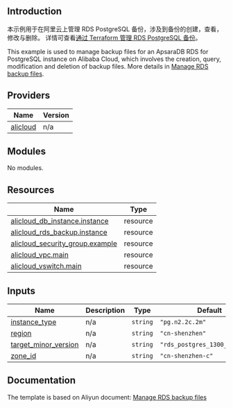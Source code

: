 ## Introduction

<!-- DOCS_DESCRIPTION_CN -->
本示例用于在阿里云上管理 RDS PostgreSQL 备份，涉及到备份的创建，查看，修改与删除。
详情可查看[通过 Terraform 管理 RDS PostgreSQL 备份](http://help.aliyun.com/document_detail/456034.htm)。
<!-- DOCS_DESCRIPTION_CN -->

<!-- DOCS_DESCRIPTION_EN -->
This example is used to manage backup files for an ApsaraDB RDS for PostgreSQL instance on Alibaba Cloud, which involves the creation, query, modification and deletion of backup files.
More details in [Manage RDS backup files](http://help.aliyun.com/document_detail/456034.htm).
<!-- DOCS_DESCRIPTION_EN -->

<!-- BEGIN_TF_DOCS -->
## Providers

| Name | Version |
|------|---------|
| <a name="provider_alicloud"></a> [alicloud](#provider\_alicloud) | n/a |

## Modules

No modules.

## Resources

| Name | Type |
|------|------|
| [alicloud_db_instance.instance](https://registry.terraform.io/providers/aliyun/alicloud/latest/docs/resources/db_instance) | resource |
| [alicloud_rds_backup.instance](https://registry.terraform.io/providers/aliyun/alicloud/latest/docs/resources/rds_backup) | resource |
| [alicloud_security_group.example](https://registry.terraform.io/providers/aliyun/alicloud/latest/docs/resources/security_group) | resource |
| [alicloud_vpc.main](https://registry.terraform.io/providers/aliyun/alicloud/latest/docs/resources/vpc) | resource |
| [alicloud_vswitch.main](https://registry.terraform.io/providers/aliyun/alicloud/latest/docs/resources/vswitch) | resource |

## Inputs

| Name | Description | Type | Default | Required |
|------|-------------|------|---------|:--------:|
| <a name="input_instance_type"></a> [instance\_type](#input\_instance\_type) | n/a | `string` | `"pg.n2.2c.2m"` | no |
| <a name="input_region"></a> [region](#input\_region) | n/a | `string` | `"cn-shenzhen"` | no |
| <a name="input_target_minor_version"></a> [target\_minor\_version](#input\_target\_minor\_version) | n/a | `string` | `"rds_postgres_1300_20240830"` | no |
| <a name="input_zone_id"></a> [zone\_id](#input\_zone\_id) | n/a | `string` | `"cn-shenzhen-c"` | no |
<!-- END_TF_DOCS -->

## Documentation
<!-- docs-link --> 

The template is based on Aliyun document: [Manage RDS backup files](http://help.aliyun.com/document_detail/456034.htm) 

<!-- docs-link --> 